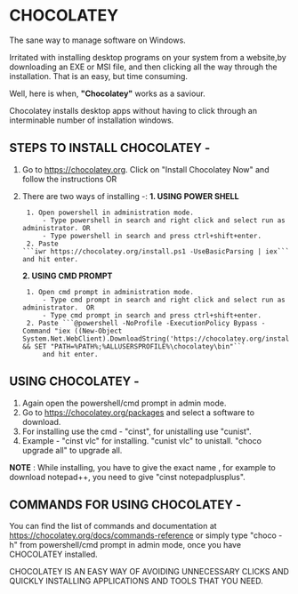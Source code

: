 #  CHOCOLATEY
The sane way to manage software on Windows.

Irritated with installing desktop programs on your system from a website,by downloading an EXE or MSI file, and then clicking all the way through the installation. That is an easy, but time consuming.

Well, here is when, **"Chocolatey"** works as a saviour.

Chocolatey installs desktop apps without having to click through an interminable number of installation windows.





 ## STEPS TO INSTALL CHOCOLATEY -

1. Go to https://chocolatey.org. Click on "Install Chocolatey Now" and follow the instructions OR
2. There are two ways of installing -:
    **1. USING POWER SHELL**  
     
        1. Open powershell in administration mode.
            - Type powershell in search and right click and select run as administrator. OR
            - Type powershell in search and press ctrl+shift+enter.
        2. Paste 
       ```iwr https://chocolatey.org/install.ps1 -UseBasicParsing | iex``` and hit enter.
       
  
   
   **2. USING CMD PROMPT**
   
        1. Open cmd prompt in administration mode.
            - Type cmd prompt in search and right click and select run as administrator.  OR
            - Type cmd prompt in search and press ctrl+shift+enter.
        2. Paste ```@powershell -NoProfile -ExecutionPolicy Bypass -Command "iex ((New-Object System.Net.WebClient).DownloadString('https://chocolatey.org/install.ps1'))" && SET "PATH=%PATH%;%ALLUSERSPROFILE%\chocolatey\bin"```
            and hit enter.
            
            
           

## USING CHOCOLATEY -

1. Again open the powershell/cmd prompt in admin mode.
2. Go to https://chocolatey.org/packages and select a software to download.
3. For installing use the cmd - "cinst", for unistalling use "cunist".
4. Example - "cinst vlc" for installing. "cunist vlc" to unistall. "choco upgrade all" to upgrade all.


**NOTE** : While installing, you have to give the exact name , for example to download notepad++, you need to give "cinst notepadplusplus".





## COMMANDS FOR USING CHOCOLATEY -

You can find the list of commands and documentation at https://chocolatey.org/docs/commands-reference or simply type "choco -h" from  powershell/cmd prompt in admin mode, once you have CHOCOLATEY installed.
   
 CHOCOLATEY IS AN EASY WAY OF AVOIDING UNNECESSARY CLICKS AND QUICKLY INSTALLING APPLICATIONS AND TOOLS THAT YOU NEED.    
